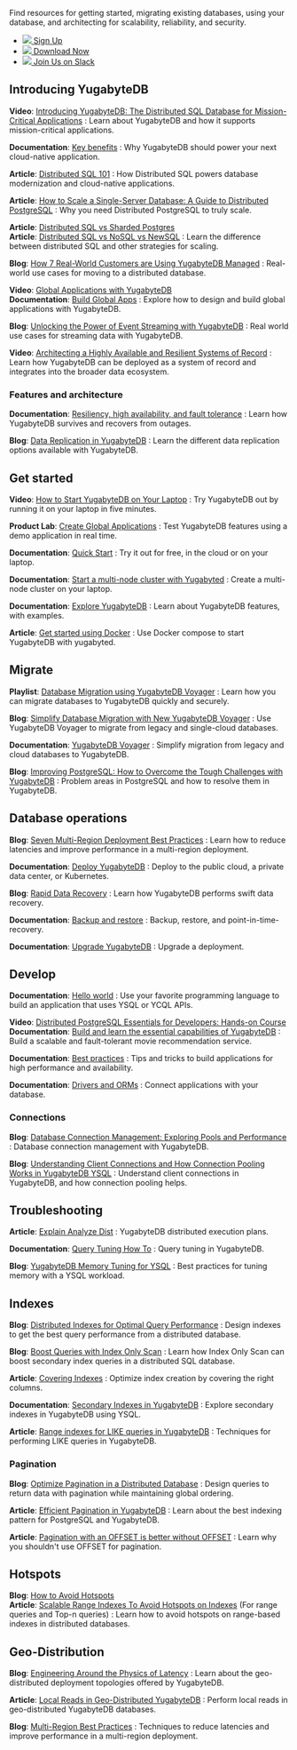 <!---
title: How to get started with YugabyteDB
headerTitle: How to get started with YugabyteDB
linkTitle: Guide to resources
description: Find resources for getting started with YugabyteDB.
headcontent: Find resources for getting started with YugabyteDB
type: docs
unversioned: true
private: true
--->

Find resources for getting started, migrating existing databases, using your database, and architecting for scalability, reliability, and security.

<ul class="nav yb-pills">

  <li>
    <a href="https://cloud.yugabyte.com/signup" class="orange">
      <img src="/icons/yugabyte.svg"></i>
      Sign Up
    </a>
  </li>
  <li>
    <a href="https://download.yugabyte.com/" class="orange">
      <img src="/icons/database.svg"></i>
      Download Now
    </a>
  </li>
  <li>
    <a href="https://communityinviter.com/apps/yugabyte-db/register" class="orange">
      <img src="/icons/slack.svg"></i>
      Join Us on Slack
    </a>
  </li>

</ul>

## Introducing YugabyteDB

**Video**: [Introducing YugabyteDB: The Distributed SQL Database for Mission-Critical Applications](https://www.youtube.com/watch?v=j24p07Frw00)
: Learn about YugabyteDB and how it supports mission-critical applications.

**Documentation**: [Key benefits](../features/)
: Why YugabyteDB should power your next cloud-native application.

**Article**: [Distributed SQL 101](https://www.yugabyte.com/distributed-sql/)
: How Distributed SQL powers database modernization and cloud-native applications.

**Article**: [How to Scale a Single-Server Database: A Guide to Distributed PostgreSQL](https://www.yugabyte.com/postgresql/distributed-postgresql/)
: Why you need Distributed PostgreSQL to truly scale.

**Article**: [Distributed SQL vs Sharded Postgres](https://www.linkedin.com/pulse/distributed-things-postgresql-franck-pachot-4fr7e/)<br>
**Article**: [Distributed SQL vs NoSQL vs NewSQL](https://www.linkedin.com/pulse/distributed-sql-architecture-what-oracle-didnt-grasp-franck-pachot-ngghe)
: Learn the difference between distributed SQL and other strategies for scaling.

**Blog**: [How 7 Real-World Customers are Using YugabyteDB Managed](https://www.yugabyte.com/blog/customers-use-yugabytedb-managed/)
: Real-world use cases for moving to a distributed database.

**Video**: [Global Applications with YugabyteDB](https://www.youtube.com/watch?v=jqZxUydBaMQ)<br>
**Documentation**: [Build Global Apps](../develop/build-global-apps/)
: Explore how to design and build global applications with YugabyteDB.

**Blog**: [Unlocking the Power of Event Streaming with YugabyteDB](https://www.yugabyte.com/blog/companies-use-yugabytedb-event-streaming/)
: Real world use cases for streaming data with YugabyteDB.

**Video**: [Architecting a Highly Available and Resilient Systems of Record](https://www.youtube.com/watch?v=34n6QSa-_Pc)
: Learn how YugabyteDB can be deployed as a system of record and integrates into the broader data ecosystem.

### Features and architecture

**Documentation**: [Resiliency, high availability, and fault tolerance](../explore/fault-tolerance/)
: Learn how YugabyteDB survives and recovers from outages.

**Blog**: [Data Replication in YugabyteDB](https://www.yugabyte.com/blog/data-replication/)
: Learn the different data replication options available with YugabyteDB.

## Get started

**Video**: [How to Start YugabyteDB on Your Laptop](https://www.youtube.com/watch?v=ah_fPDpZjnc)
: Try YugabyteDB out by running it on your laptop in five minutes.

**Product Lab**: [Create Global Applications](../yugabyte-cloud/managed-labs/)
: Test YugabyteDB features using a demo application in real time.

**Documentation**: [Quick Start](/preview/quick-start-yugabytedb-managed/)
: Try it out for free, in the cloud or on your laptop.

**Documentation**: [Start a multi-node cluster with Yugabyted](../reference/configuration/yugabyted/#create-a-local-multi-node-cluster)
: Create a multi-node cluster on your laptop.

**Documentation**: [Explore YugabyteDB](../explore/)
: Learn about YugabyteDB features, with examples.

**Article**: [Get started using Docker](https://github.com/FranckPachot/yugabyted-Compose)
: Use Docker compose to start YugabyteDB with yugabyted.

## Migrate

**Playlist**: [Database Migration using YugabyteDB Voyager](https://www.youtube.com/playlist?list=PL8Z3vt4qJTkJuqQ2ZH1cnL1yxVEi9swwR)
: Learn how you can migrate databases to YugabyteDB quickly and securely.

**Blog**: [Simplify Database Migration with New YugabyteDB Voyager](https://www.yugabyte.com/blog/simplify-database-migration-voyager/)
: Use YugabyteDB Voyager to migrate from legacy and single-cloud databases.

**Documentation**: [YugabyteDB Voyager](../yugabyte-voyager/)
: Simplify migration from legacy and cloud databases to YugabyteDB.

**Blog**: [Improving PostgreSQL: How to Overcome the Tough Challenges with YugabyteDB](https://www.yugabyte.com/blog/improve-postgresql/)
: Problem areas in PostgreSQL and how to resolve them in YugabyteDB.

## Database operations

**Blog**: [Seven Multi-Region Deployment Best Practices](https://www.yugabyte.com/blog/multi-region-database-deployment-best-practices/)
: Learn how to reduce latencies and improve performance in a multi-region deployment.

**Documentation**: [Deploy YugabyteDB](../deploy/manual-deployment/)
: Deploy to the public cloud, a private data center, or Kubernetes.

**Blog**: [Rapid Data Recovery](https://www.yugabyte.com/blog/rapid-data-recovery-database-amazon-s3/)
: Learn how YugabyteDB performs swift data recovery.

**Documentation**: [Backup and restore](../manage/backup-restore/)
: Backup, restore, and point-in-time-recovery.

**Documentation**: [Upgrade YugabyteDB](../manage/upgrade-deployment/)
: Upgrade a deployment.

## Develop

**Documentation**: [Hello world](/preview/tutorials/build-apps/)
: Use your favorite programming language to build an application that uses YSQL or YCQL APIs.

**Video**: [Distributed PostgreSQL Essentials for Developers: Hands-on Course](https://www.youtube.com/watch?v=rqJBFQ-4Hgk)<br>
**Documentation**: [Build and learn the essential capabilities of YugabyteDB](/preview/tutorials/build-and-learn/)
: Build a scalable and fault-tolerant movie recommendation service.

**Documentation**: [Best practices](../drivers-orms/)
: Tips and tricks to build applications for high performance and availability.

**Documentation**: [Drivers and ORMs](../drivers-orms/)
: Connect applications with your database.

### Connections

**Blog**: [Database Connection Management: Exploring Pools and Performance](https://www.yugabyte.com/blog/database-connection-management/)
: Database connection management with YugabyteDB.

**Blog**: [Understanding Client Connections and How Connection Pooling Works in YugabyteDB YSQL](https://www.yugabyte.com/blog/how-connection-pooling-works/)
: Understand client connections in YugabyteDB, and how connection pooling helps.

## Troubleshooting

**Article**: [Explain Analyze Dist](https://dev.to/franckpachot/explain-analyze-dist-4nlc)
: YugabyteDB distributed execution plans.

**Documentation**: [Query Tuning How To](../explore/query-1-performance/)
: Query tuning in YugabyteDB.

**Blog**: [YugabyteDB Memory Tuning for YSQL](https://www.yugabyte.com/blog/optimizing-yugabytedb-memory-tuning-for-ysql/)
: Best practices for tuning memory with a YSQL workload.

## Indexes

**Blog**: [Distributed Indexes for Optimal Query Performance](https://www.yugabyte.com/blog/design-indexes-query-performance-distributed-database/)
: Design indexes to get the best query performance from a distributed database.

**Blog**: [Boost Queries with Index Only Scan](https://www.yugabyte.com/blog/how-a-distributed-sql-database-boosts-secondary-index-queries-with-index-only-scan/)
: Learn how Index Only Scan can boost secondary index queries in a distributed SQL database.

**Article**: [Covering Indexes](https://dev.to/yugabyte/covering-index-nuances-which-columns-to-cover-where-order-by-limit-select-1f4m)
: Optimize index creation by covering the right columns.

**Documentation**: [Secondary Indexes in YugabyteDB](../explore/ysql-language-features/indexes-constraints/secondary-indexes-ysql/)
: Explore secondary indexes in YugabyteDB using YSQL.

**Article**: [Range indexes for LIKE queries in YugabyteDB](https://dev.to/yugabyte/range-indexes-for-like-queries-in-yugabytedb-10kd)
: Techniques for performing LIKE queries in YugabyteDB.

### Pagination

**Blog**: [Optimize Pagination in a Distributed Database](https://www.yugabyte.com/blog/optimize-pagination-distributed-data-maintain-ordering/)
: Design queries to return data with pagination while maintaining global ordering.

**Article**: [Efficient Pagination in YugabyteDB](https://dev.to/yugabyte/efficient-pagination-in-yugabytedb-postgresql-4h5a)
: Learn about the best indexing pattern for PostgreSQL and YugabyteDB.

**Article**: [Pagination with an OFFSET is better without OFFSET](https://dev.to/franckpachot/pagination-with-an-offset-is-better-without-offset-5fah)
: Learn why you shouldn't use OFFSET for pagination.

## Hotspots

**Blog**: [How to Avoid Hotspots](https://www.yugabyte.com/blog/distributed-databases-hotspots-range-based-indexes/)<br>
**Article**: [Scalable Range Indexes To Avoid Hotspots on Indexes](https://dev.to/yugabyte/scalable-range-sharding-with-yugabytedb-1o51) (For range queries and Top-n queries)
: Learn how to avoid hotspots on range-based indexes in distributed databases.

## Geo-Distribution

**Blog**: [Engineering Around the Physics of Latency](https://www.yugabyte.com/blog/geo-distribution-in-yugabytedb-engineering-around-the-physics-of-latency/)
: Learn about the geo-distributed deployment topologies offered by YugabyteDB.

**Article**: [Local Reads in Geo-Distributed YugabyteDB](https://dev.to/franckpachot/series/18625)
: Perform local reads in geo-distributed YugabyteDB databases.

**Blog**: [Multi-Region Best Practices](https://www.yugabyte.com/blog/multi-region-database-deployment-best-practices/)
: Techniques to reduce latencies and improve performance in a multi-region deployment.
